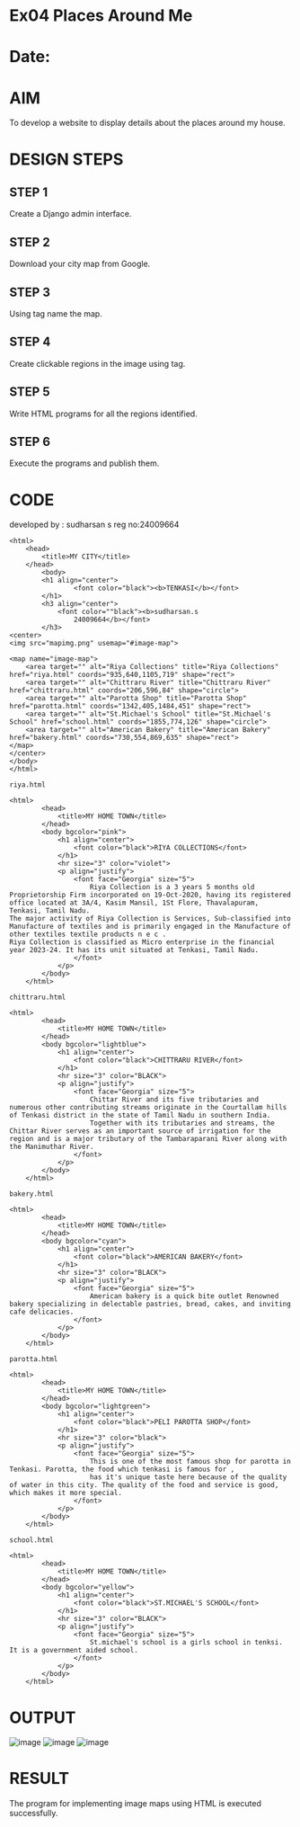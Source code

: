 # Ex04 Places Around Me
# Date:
# AIM
To develop a website to display details about the places around my house.

# DESIGN STEPS
## STEP 1
Create a Django admin interface.

## STEP 2
Download your city map from Google.

## STEP 3
Using <map> tag name the map.

## STEP 4
Create clickable regions in the image using <area> tag.

## STEP 5
Write HTML programs for all the regions identified.

## STEP 6
Execute the programs and publish them.

# CODE
developed by : sudharsan s
reg no:24009664
```
<html>
    <head>
        <title>MY CITY</title>
    </head>
        <body>
        <h1 align="center">
                <font color="black"><b>TENKASI</b></font>
        </h1>
        <h3 align="center">
            <font color=""black"><b>sudharsan.s
                24009664</b></font>
        </h3>
<center>
<img src="mapimg.png" usemap="#image-map">

<map name="image-map">
    <area target="" alt="Riya Collections" title="Riya Collections" href="riya.html" coords="935,640,1105,719" shape="rect">
    <area target="" alt="Chittraru River" title="Chittraru River" href="chittraru.html" coords="206,596,84" shape="circle">
    <area target="" alt="Parotta Shop" title="Parotta Shop" href="parotta.html" coords="1342,405,1484,451" shape="rect">
    <area target="" alt="St.Michael's School" title="St.Michael's School" href="school.html" coords="1855,774,126" shape="circle">
    <area target="" alt="American Bakery" title="American Bakery" href="bakery.html" coords="730,554,869,635" shape="rect">
</map>
</center>
</body>
</html>

riya.html

<html>
        <head>
            <title>MY HOME TOWN</title>
        </head>
        <body bgcolor="pink">
            <h1 align="center">
                <font color="black">RIYA COLLECTIONS</font>
            </h1>
            <hr size="3" color="violet">
            <p align="justify">
                <font face="Georgia" size="5">
                    Riya Collection is a 3 years 5 months old Proprietorship Firm incorporated on 19-Oct-2020, having its registered office located at 3A/4, Kasim Mansil, 1St Flore, Thavalapuram, Tenkasi, Tamil Nadu.
The major activity of Riya Collection is Services, Sub-classified into Manufacture of textiles and is primarily engaged in the Manufacture of other textiles textile products n e c .
Riya Collection is classified as Micro enterprise in the financial year 2023-24. It has its unit situated at Tenkasi, Tamil Nadu.
                </font>
            </p>
        </body>
    </html>

chittraru.html

<html>
        <head>
            <title>MY HOME TOWN</title>
        </head>
        <body bgcolor="lightblue">
            <h1 align="center">
                <font color="black">CHITTRARU RIVER</font>
            </h1>
            <hr size="3" color="BLACK">
            <p align="justify">
                <font face="Georgia" size="5">
                    Chittar River and its five tributaries and numerous other contributing streams originate in the Courtallam hills of Tenkasi district in the state of Tamil Nadu in southern India. 
                    Together with its tributaries and streams, the Chittar River serves as an important source of irrigation for the region and is a major tributary of the Tambaraparani River along with the Manimuthar River.
                </font>
            </p>
        </body>
    </html>

bakery.html

<html>
        <head>
            <title>MY HOME TOWN</title>
        </head>
        <body bgcolor="cyan">
            <h1 align="center">
                <font color="black">AMERICAN BAKERY</font>
            </h1>
            <hr size="3" color="BLACK">
            <p align="justify">
                <font face="Georgia" size="5">
                    American bakery is a quick bite outlet Renowned bakery specializing in delectable pastries, bread, cakes, and inviting cafe delicacies.
                </font>
            </p>
        </body>
    </html>

parotta.html

<html>
        <head>
            <title>MY HOME TOWN</title>
        </head>
        <body bgcolor="lightgreen">
            <h1 align="center">
                <font color="black">PELI PAROTTA SHOP</font>
            </h1>
            <hr size="3" color="black">
            <p align="justify">
                <font face="Georgia" size="5">
                    This is one of the most famous shop for parotta in Tenkasi. Parotta, the food which tenkasi is famous for ,
                    has it's unique taste here because of the quality of water in this city. The quality of the food and service is good, which makes it more special.
                </font>
            </p>
        </body>
    </html>

school.html

<html>
        <head>
            <title>MY HOME TOWN</title>
        </head>
        <body bgcolor="yellow">
            <h1 align="center">
                <font color="black">ST.MICHAEL'S SCHOOL</font>
            </h1>
            <hr size="3" color="BLACK">
            <p align="justify">
                <font face="Georgia" size="5">
                    St.michael's school is a girls school in tenksi. It is a government aided school.          
                </font>
            </p>
        </body>
    </html>
```


# OUTPUT
![image](https://github.com/user-attachments/assets/ac4148c2-4d48-48a6-afaa-3ffb801c4acf)
![image](https://github.com/user-attachments/assets/6e9a7295-30a2-44f7-821b-db305a07dd0e)
![image](https://github.com/user-attachments/assets/f4b02573-9260-4c7e-b214-b6fcbb55b5bc)


# RESULT
The program for implementing image maps using HTML is executed successfully.
